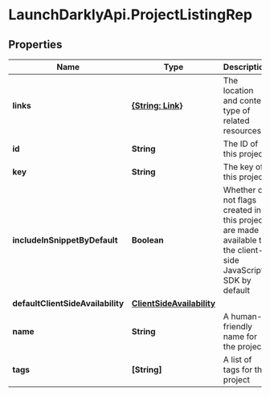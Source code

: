# LaunchDarklyApi.ProjectListingRep

## Properties

Name | Type | Description | Notes
------------ | ------------- | ------------- | -------------
**links** | [**{String: Link}**](Link.md) | The location and content type of related resources | 
**id** | **String** | The ID of this project | 
**key** | **String** | The key of this project | 
**includeInSnippetByDefault** | **Boolean** | Whether or not flags created in this project are made available to the client-side JavaScript SDK by default | 
**defaultClientSideAvailability** | [**ClientSideAvailability**](ClientSideAvailability.md) |  | [optional] 
**name** | **String** | A human-friendly name for the project | 
**tags** | **[String]** | A list of tags for the project | 


